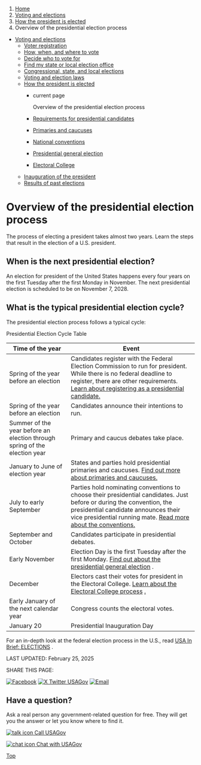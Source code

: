 1. [Home](/)
2. [Voting and elections](/voting-and-elections)
3. [How the president is elected](/election)
4. Overview of the presidential election process

* [Voting and elections](/voting-and-elections)
  + [Voter registration](/voter-registration)
  + [How, when, and where to vote](/how-to-vote)
  + [Decide who to vote for](/voter-research)
  + [Find my state or local election office](/state-election-office)
  + [Congressional, state, and local elections](/midterm-state-and-local-elections)
  + [Voting and election laws](/voting-laws)
  + [How the president is elected](/election)
    - current page

      Overview of the presidential election process
    - [Requirements for presidential candidates](/requirements-for-presidential-candidates)
    - [Primaries and caucuses](/primaries-caucuses)
    - [National conventions](/national-conventions)
    - [Presidential general election](/presidential-general-election)
    - [Electoral College](/electoral-college)
  + [Inauguration of the president](/inauguration)
  + [Results of past elections](/election-results)

Overview of the presidential election process
=============================================

The process of electing a president takes almost two years. Learn the steps that result in the election of a U.S. president.

When is the next presidential election?
---------------------------------------

An election for president of the United States happens every four years on the first Tuesday after the first Monday in November. The next presidential election is scheduled to be on November 7, 2028.

**What is the typical presidential election cycle?**
----------------------------------------------------

The presidential election process follows a typical cycle:

Presidential Election Cycle Table

| **Time of the year** | **Event** |
| --- | --- |
| Spring of the year before an election | Candidates register with the Federal Election Commission to run for president. While there is no federal deadline to register, there are other requirements. [Learn about registering as a presidential candidate.](https://www.fec.gov/help-candidates-and-committees/registering-candidate/) |
| Spring of the year before an election | Candidates announce their intentions to run. |
| Summer of the year before an election through spring of the election year | Primary and caucus debates take place. |
| January to June of election year | States and parties hold presidential primaries and caucuses. [Find out more about primaries and caucuses.](/primaries-caucuses) |
| July to early September | Parties hold nominating conventions to choose their presidential candidates. Just before or during the convention, the presidential candidate announces their vice presidential running mate. [Read more about the conventions.](/national-conventions) |
| September and October | Candidates participate in presidential debates. |
| Early November | Election Day is the first Tuesday after the first Monday. [Find out about the presidential general election](/presidential-general-election) . |
| December | Electors cast their votes for president in the Electoral College. [Learn about the Electoral College process](/electoral-college) [.](https://www.usa.gov/electoral-college) |
| Early January of the next calendar year | Congress counts the electoral votes. |
| January 20 | Presidential Inauguration Day |

For an in-depth look at the federal election process in the U.S., read
[USA In Brief: ELECTIONS](https://share.america.gov/wp-content/uploads/2016/04/Elections-USA_In-Brief-Series_English_Lo-Res.pdf)
.

LAST UPDATED:
February 25, 2025

SHARE THIS PAGE:

[![Facebook](/themes/custom/usagov/images/social-media-icons/Facebook_Icon.svg)](https://www.facebook.com/sharer/sharer.php?u=https://www.usa.gov/presidential-election-process&v=3)
[![X Twitter USAGov](/themes/custom/usagov/images/social-media-icons/X_Twitter_Icon.svg?version=2)](https://twitter.com/intent/tweet?source=webclient&text=https://www.usa.gov/presidential-election-process)
[![Email](/themes/custom/usagov/images/social-media-icons/Email_Icon.svg?version=2)](mailto:?subject=https://www.usa.gov/presidential-election-process)

Have a question?
----------------

Ask a real person any government-related question for free. They will get you the answer or let you know where to find it.

[![talk icon](/themes/custom/usagov/images/ICONS_talk.png)
Call USAGov](/phone)

[![chat icon](/themes/custom/usagov/images/ICONS_chat.png)
Chat with USAGov](/chat)

[Top](#main-content)